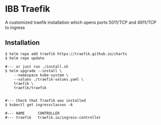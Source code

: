 # IBB Traefik

A customized traefik installation which opens ports 5011/TCP and 4911/TCP to ingress

## Installation

```
$ helm repo add traefik https://traefik.github.io/charts
$ helm repo update

#--- or just run ./install.sh
$ helm upgrade --install \
    --namespace kube-system \
    --values ./traefik-values.yaml \
    traefik \
    traefik/traefik


#--- Check that Traefik was installed
$ kubectl get ingressclasses -A

#--- NAME      CONTROLLER
#--- traefik   traefik.io/ingress-controller
```
